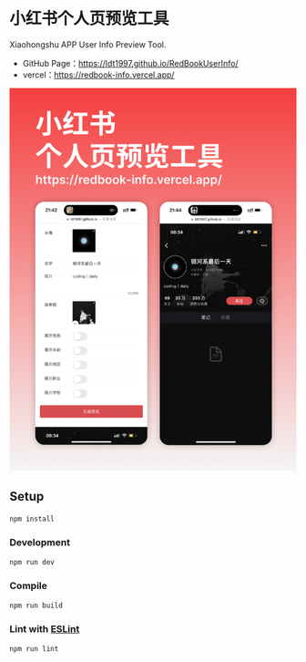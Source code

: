 # 小红书个人页预览工具

Xiaohongshu APP User Info Preview Tool.

- GitHub Page：https://ldt1997.github.io/RedBookUserInfo/
- vercel：https://redbook-info.vercel.app/

![Example Image](./src/assets/sample.png)

## Setup

```sh
npm install
```

### Development

```sh
npm run dev
```

### Compile

```sh
npm run build
```

### Lint with [ESLint](https://eslint.org/)

```sh
npm run lint
```
